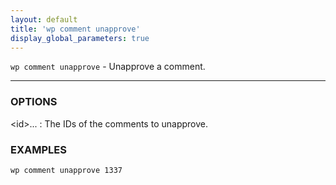 ```yaml
---
layout: default
title: 'wp comment unapprove'
display_global_parameters: true
---
```


`wp comment unapprove` - Unapprove a comment.

<hr />

### OPTIONS

&lt;id&gt;...
: The IDs of the comments to unapprove.

### EXAMPLES

    wp comment unapprove 1337



